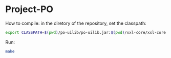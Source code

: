 <h1 align="left"> Project-PO </h1>

<div>
  How to compile: in the diretory of the repository, set the classpath:

```bash
export CLASSPATH=$(pwd)/po-uilib/po-uilib.jar:$(pwd)/xxl-core/xxl-core.jar:$(pwd)/xxl-app/xxl-app.jar
```  
Run:

```bash
make
```
